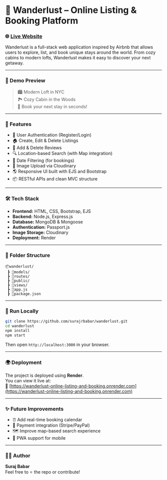 
# 🏡 Wanderlust – Online Listing & Booking Platform

### 🌐 [Live Website](https://wanderlust-online-listing-and-booking.onrender.com)

Wanderlust is a full-stack web application inspired by Airbnb that allows users to explore, list, and book unique stays around the world. From cozy cabins to modern lofts, Wanderlust makes it easy to discover your next getaway.

---

### 📸 Demo Preview

> 🏙️ Modern Loft in NYC  
> 🏞️ Cozy Cabin in the Woods  
> 🧳 Book your next stay in seconds!

---

### 🚀 Features

- 🔐 User Authentication (Register/Login)
- 🏠 Create, Edit & Delete Listings
- 💬 Add & Delete Reviews
- 🔍 Location-based Search (with Map integration)
- 📅 Date Filtering (for bookings)
- 📸 Image Upload via Cloudinary
- 🌎 Responsive UI built with EJS and Bootstrap
- 📦 RESTful APIs and clean MVC structure

---

### 🛠 Tech Stack

- **Frontend:** HTML, CSS, Bootstrap, EJS
- **Backend:** Node.js, Express.js
- **Database:** MongoDB & Mongoose
- **Authentication:** Passport.js
- **Image Storage:** Cloudinary
- **Deployment:** Render

---

### 📁 Folder Structure

```
📦wanderlust/
 ┣ 📂models/
 ┣ 📂routes/
 ┣ 📂public/
 ┣ 📂views/
 ┣ 📜app.js
 ┣ 📜package.json
```

---

### 🧪 Run Locally

```bash
git clone https://github.com/surajrbabar/wanderlust.git
cd wanderlust
npm install
npm start
```

Then open `http://localhost:3000` in your browser.

---

### 🌍 Deployment

The project is deployed using **Render**.  
You can view it live at:  
🔗 [https://wanderlust-online-listing-and-booking.onrender.com](https://wanderlust-online-listing-and-booking.onrender.com)

---

### ✨ Future Improvements

- ⏰ Add real-time booking calendar
- 🧾 Payment integration (Stripe/PayPal)
- 🗺️ Improve map-based search experience
- 📱 PWA support for mobile

---

### 👨‍💻 Author

**Suraj Babar**  
Feel free to ⭐ the repo or contribute!
